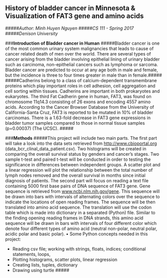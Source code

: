 ## History of bladder cancer in Minnesota & Visualization of FAT3 gene and amino acids

#####*Author: Minh Huyen Nguyen*
#####*CS 111 - Spring 2017* 
#####*Denison University*

###**Introduction of Bladder cancer in Human**
#####Bladder cancer is one of the most common urinary system malignancies that leads to cause of cancer related death of men over the world. There are several types of cancer arising from the bladder involving epithelial lining of urinary bladder such as carcinoma, non-epithelial cancers such as lymphoma or sarcoma. Bladder cancer are predicted to occur at any age both in male and female, but the incidence is three to four times greater in male than in female.#####
#####Cadherins belong to a class of calcium-dependent transmembrane proteins which play important roles in cell adhesion, cell aggregation and cell sorting within tissues. Cadherins are important in both prokaryotes and eukaryotes. The third Fat Cadherin gene in human, FAT3, was found on chromosome 11q14.3 consisting of 26 exons and encoding 4557 amino acids. According to the Cancer Browser Database from the University of California-Santa Cruz, FAT3 is reported to be mutated in 10% of bladder carcinomas. There is a 1.63-fold decrease in FAT3 gene expressions in bladder tumor samples compared to those in normal tissue samples (p=0.00037) (The UCSC). #####

###**Methods**
#####This project will include two main parts. The first part will take a look into the data sets retrieved from http://www.cbioportal.org (data_bcr_clinal_data_patient.csv). Two histograms will be created in comparing the overall survival status by genders and cancer’s stages. Two sample t-test and paired t-test will be conducted in order to testing the significance in differences between independent groups. A scatter plot and a linear regression will plot the relationship between the total number of lymph nodes removed and the overall survival in months since initial diagnosis of patients. The second part will focus on reading a text file containing 5000 first base pairs of DNA sequence of FAT3 gene. Gene sequence is retrieved from www.ncbi.nlm.nih.gov/gene. This sequence will be drawn into bars with intervals of alternating colors over the sequence to indicate the locations of open reading frames. The sequence will be then translated into amino acid sequence. The translation will use the codon table which is made into dictionary in a separated (Python) file. Similar to the finding opening reading frames in DNA strands, this amino acid sequence will be drawn in bars with intervals of four different color which denote four different types of amino acid (neutral non-polar, neutral polar, acidic polar and basic polar).
•	Some Python concepts needed in this project:
-	Reading csv file; working with strings, floats, indices; conditional statements, loops, 
-	Plotting histograms, scatter plots, linear regression
-	Creating lists, tuples, dictionary
-	Drawing using turtle #####
